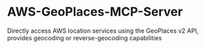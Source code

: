 # AWS-GeoPlaces-MCP-Server
Directly access AWS location services using the GeoPlaces v2 API, provides geocoding or reverse-geocoding capabilities
